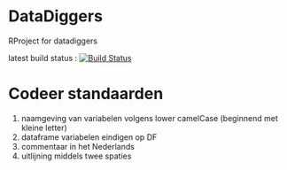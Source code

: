 # DataDiggers
RProject for datadiggers

latest build status : [![Build Status](https://travis-ci.org/rlondt/DataDiggersRProject.svg?branch=master)](https://travis-ci.org/rlondt/DataDiggersRProject)

# Codeer standaarden
1. naamgeving van variabelen volgens lower camelCase (beginnend met kleine letter)
2. dataframe variabelen eindigen op DF
3. commentaar in het Nederlands
4. uitlijning middels twee spaties